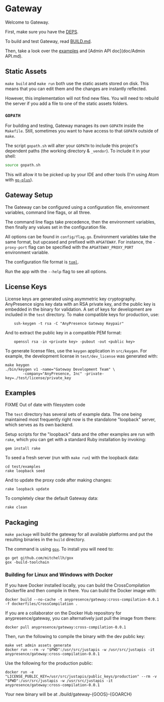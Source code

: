 # Gateway

Welcome to Gateway.

First, make sure you have the [DEPS](doc/DEPS.md).

To build and test Gateway, read [BUILD.md](doc/BUILD.md).

Then, take a look over the [examples](#examples) and [Admin API doc](doc/Admin API.md).

## Static Assets

`make build` and `make run` both use the static assets stored on disk. This
means that you can edit them and the changes are instantly reflected.

However, this implementation will not find new files. You will need to rebuild
the server if you add a file to one of the static assets folders.

### `GOPATH`

For building and testing, Gateway manages its own `GOPATH` inside the
`Makefile`. Still, sometimes you want to have access to that `GOPATH` outside
of `make`.

The script `gopath.sh` will alter your `GOPATH` to include this project's
dependent paths (the working directory & `_vendor`). To include it in your
shell:

```bash
source gopath.sh
```

This will allow it to be picked up by your IDE and other tools (I'm using Atom
with [`go-plus`](https://atom.io/packages/go-plus)).

## Gateway Setup

The Gateway can be configured using a configuration file, environment
variables, command line flags, or all three.

The command line flags take precedence, then the environment variables, then
finally any values set in the configuration file.

All options can be found in `config/flag.go`. Environment variables take the
same format, but upcased and prefixed with `APGATEWAY`. For instance, the
`-proxy-port` flag can be specified with the `APGATEWAY_PROXY_PORT` environment
variable.

The configuration file format is [`toml`](https://github.com/toml-lang/toml).

Run the app with the `--help` flag to see all options.

## License Keys

License keys are generated using asymmetric key cryptography. AnyPresence signs
key data with an RSA private key, and the public key is embedded in the binary
for validation. A set of keys for development are included in the `test`
directory. To make compatible keys for production, use:

        ssh-keygen -t rsa -C "AnyPresence Gateway Keypair"

And to extract the public key in a compatible PEM format:

        openssl rsa -in <private key> -pubout -out <public key>

To generate license files, use the `keygen` application in `src/keygen`. For
example, the development license in `test/dev_license` was generated with:

    make keygen
    ./bin/keygen v1 -name="Gateway Development Team" \
            -company="AnyPresence, Inc" -private-key=./test/license/private_key


## Examples

FIXME Out of date with filesystem code

The `test` directory has several sets of example data. The one being maintained
most frequently right now is the standalone "loopback" server, which serves as
its own backend.

Setup scripts for the "loopback" data and the other examples are run with
`rake`, which you can get with a standard Ruby installation by invoking:

    gem install rake

To seed a fresh server (run with `make run`) with the loopback data:

	cd test/examples
	rake loopback seed

And to update the proxy code after making changes:

    rake loopback update

To completely clear the default Gateway data:

    rake clean

## Packaging

`make package` will build the gateway for all available platforms and put the
resulting binaries in the `build` directory.

The command is using [`gox`](https://github.com/mitchellh/gox). To install you
will need to:

	go get github.com/mitchellh/gox
	gox -build-toolchain

### Building for Linux and Windows with Docker

If you have Docker installed locally, you can build the CrossCompilation Dockerfile and then compile in there. You can build the Docker image with:

    docker build --no-cache -t anypresence/gateway:cross-compilation-0.0.1 -f dockerfiles/CrossCompilation .

If you are a collaborator on the Docker Hub repository for anypresence/gateway, you can alternatively just pull the image from there:

    docker pull anypresence/gateway:cross-compilation-0.0.1

Then, run the following to compile the binary with the dev public key:

    make vet admin assets generate
    docker run --rm -v "$PWD":/usr/src/justapis -w /usr/src/justapis -it anypresence/gateway:cross-compilation-0.0.1

Use the following for the production public:

    docker run -e "LICENSE_PUBLIC_KEY=/usr/src/justapis/public_keys/production" --rm -v "$PWD":/usr/src/justapis -w /usr/src/justapis -it anypresence/gateway:cross-compilation-0.0.1

Your new binary will be at ./build/gateway-{GOOS}-{GOARCH}
